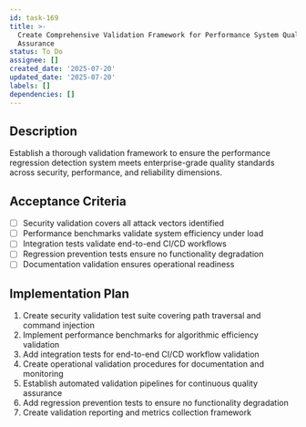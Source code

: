 ```yaml
---
id: task-169
title: >-
  Create Comprehensive Validation Framework for Performance System Quality
  Assurance
status: To Do
assignee: []
created_date: '2025-07-20'
updated_date: '2025-07-20'
labels: []
dependencies: []
---
```


## Description

Establish a thorough validation framework to ensure the performance regression detection system meets enterprise-grade quality standards across security, performance, and reliability dimensions.

## Acceptance Criteria

- [ ] Security validation covers all attack vectors identified
- [ ] Performance benchmarks validate system efficiency under load
- [ ] Integration tests validate end-to-end CI/CD workflows
- [ ] Regression prevention tests ensure no functionality degradation
- [ ] Documentation validation ensures operational readiness

## Implementation Plan

1. Create security validation test suite covering path traversal and command injection
2. Implement performance benchmarks for algorithmic efficiency validation
3. Add integration tests for end-to-end CI/CD workflow validation
4. Create operational validation procedures for documentation and monitoring
5. Establish automated validation pipelines for continuous quality assurance
6. Add regression prevention tests to ensure no functionality degradation
7. Create validation reporting and metrics collection framework
